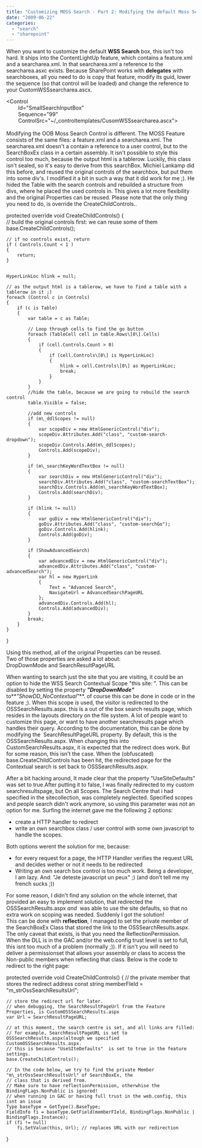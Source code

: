 ```yaml
---
title: "Customizing MOSS Search - Part 2: Modifying the default Moss Search box, remove the contextual (this site) scope and modify the OSSSearchResults.aspx reference"
date: "2009-06-22"
categories: 
  - "search"
  - "sharepoint"
---
```


When you want to customize the default **WSS Search** box, this isn't too hard. It ships into the ContentLightUp feature, which contains a feature.xml and a searcharea.xml. In that searcharea.xml a reference to the searcharea.asxc exists. Because SharePoint works with **delegates** with searchboxes, all you need to do is copy that feature, modify its guid, lower the sequence (so that control will be loaded) and change the reference to your CustomWSSsearcharea.ascx.

<Control  
        Id="SmallSearchInputBox"  
        Sequence="99"   
        ControlSrc="~/\_controltemplates/CusomWSSsearcharea.ascx">  
    </Control>  
Modifying the OOB Moss Search Control is different. The MOSS Feature consists of the same files: a feature.xml and a searcharea.xml. The searcharea.xml doesn't a contain a reference to a user control, but to the SearchBoxEx class in a certain assembly. It isn't possible to style this control too much, because the output html is a tablerow. Luckily, this class isn't sealed, so it's easy to derive from this searchBox. Michiel Lankamp did this before, and reused the original controls of the searchbox, but put them into some div's. I modified it a bit in such a way that it did work for me ;). He hided the Table with the search controls and rebuilded a structure from divs, where he placed the used controls in. This gives a lot more flexibility and the original Properties can be reused. Please note that the only thing you need to do, is override the CreateChildControls..

protected override void CreateChildControls()
{       
    // build the original controls first: we can reuse some of them
    base.CreateChildControls();
 
    // if no controls exist, return
    if ( Controls.Count < 1 )
    {
        return;
    }
 
 
    HyperLinkLoc hlink = null;
 
    // as the output html is a tablerow, we have to find a table with a tablerow in it ;) 
    foreach (Control c in Controls)
    {
        if (c is Table)
        {
            var table = c as Table;
 
            // Loop through cells to find the go button
            foreach (TableCell cell in table.Rows\[0\].Cells)
            {
                if (cell.Controls.Count > 0)
                {
                    if (cell.Controls\[0\] is HyperLinkLoc)
                    {
                        hlink = cell.Controls\[0\] as HyperLinkLoc;
                        break;
                    }
                }
            }
            //hide the table, because we are going to rebuild the search control
            table.Visible = false;
 
            //add new controls
            if (m\_ddlScopes != null)
            {
                var scopeDiv = new HtmlGenericControl("div");
                scopeDiv.Attributes.Add("class", "custom-search-dropdown");
                scopeDiv.Controls.Add(m\_ddlScopes);
                Controls.Add(scopeDiv);
            }
 
            if (m\_searchKeyWordTextBox != null)
            {
                var searchDiv = new HtmlGenericControl("div");
                searchDiv.Attributes.Add("class", "custom-searchTextBox");
                searchDiv.Controls.Add(m\_searchKeyWordTextBox);
                Controls.Add(searchDiv);
            }
 
            if (hlink != null)
            {
                var goDiv = new HtmlGenericControl("div");
                goDiv.Attributes.Add("class", "custom-searchGo");
                goDiv.Controls.Add(hlink);
                Controls.Add(goDiv);
            }
 
            if (ShowAdvancedSearch)
            {
                var advancedDiv = new HtmlGenericControl("div");
                advancedDiv.Attributes.Add("class", "custom-advancedSearch");
                var hl = new HyperLink
                {
                    Text = "Advanced Search",
                    NavigateUrl = AdvancedSearchPageURL
                };                       
                advancedDiv.Controls.Add(hl);
                Controls.Add(advancedDiv);
            }
            break;
        }               
    }
}

Using this method, all of the original Properties can be reused.  
Two of those properties are asked a lot about:  
DropDownMode and SearchResultPageURL

When wanting to search just the site that you are visiting, it could be an option to hide the WSS Search Contextual Scope "this site: <sitename>". This can be disabled by setting the property **_"DropDownMode"_** to**_"ShowDD\_NoContextual"_**. of course this can be done in code or in the feature ;). When this scope _is_ used, the visitor is redirected to the  OSSSearchResults.aspx. this is a out of the box search results page, which resides in the layouts directory on the file system. A lot of people want to customize this page, or want to have another searchresults page which handles their query. According to the documentation, this can be done by modifying the  SearchResultPageURL property. By default, this is the OSSSearchResults.aspx. When changing this into CustomSearchResults.aspx, it is expected that the redirect does work. But for some reason, this isn't the case. When the (obfuscated) base.CreateChildControls has been hit, the redirected page for the Contextual search is set back to OSSSearchResults.aspx.

After a bit hacking around, It made clear that the property "UseSiteDefaults" was set to true.After putting it to false, I was finally redirected to my custom searchresultspage, but On all Scopes. The Search Centre that i had specified in the sitecollection, was completely neglected. Specified scopes and people search didn't work anymore, so using this parameter was not an option for me. Surfing the internet gave me the following 2 options:

- create a HTTP handler to redirect
- write an own searchbox class / user control with some own javascript to handle the scopes.

Both options werent the solution for me, because:

- for every request for a page, the HTTP Handler verifies the request URL and decides wether or not it needs to be redirected
- Writing an own search box control is too much work. Being a developer, I am lazy. And: "Je deteste javascript un peux" ;) (and don't tell me my french sucks ;))

For some reason, I didn't find any solution on the whole internet, that provided an easy to implement solution, that redirected the OSSSearchResults.aspx _and_  was able to use the site defaults, so that no extra work on scoping was needed. Suddenly I got the solution!  
This can be done with **reflection**, I managed to set the private member of the SearchBoxEx Class that stored the link to the OSSSearchResults.aspx. The only caveat that exists, is that you need the ReflectionPermission. When the DLL is in the GAC and/or the web.config trust level is set to full, this isnt too much of a problem (normally ;)). If it isn't you will need to deliver a permissionset that allows your assembly or class to access the Non-public members when reflecting that class. Below is the code to redirect to the right page:

protected override void CreateChildControls()
{
    // the private member that stores the redirect address
    const string memberFIeld = "m\_strOssSearchResultsUrl";
 
    // store the redirect url for later.
    // when debugging, the SearchResultPageUrl from the Feature Properties, is CustomOSSSearchResults.aspx
    var Url = SearchResultPageURL;
  
    // at this moment, the search centre is set, and all links are filled:
    // for example, SearchResultPageURL is set to OSSSearchResults.aspx(altough we specified CustomOSSSearchResults.aspx.
    // this is because "UseSIteDefaults"  is set to true in the feature settings.
    base.CreateChildControls();
 
    // In the code below, we try to find the private Member "m\_strOssSearchResultsUrl" of SearchBoxEx, the
    // class that is derived from.
    // Make sure to have reflectionPermission, otherwhise the BindingFLags.NonPublic is ignored!
    // when running in GAC or having full trust in the web.config, this isnt an issue
    Type baseType = GetType().BaseType;
    FieldInfo fi = baseType.GetField(memberFIeld, BindingFlags.NonPublic | BindingFlags.Instance);
    if (fi != null)
        fi.SetValue(this, Url); // replaces URL with our redirection
}
